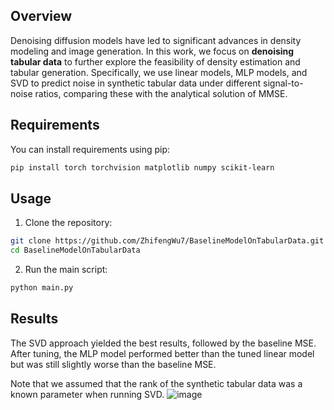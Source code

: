 ## Overview
Denoising diffusion models have led to significant advances in density modeling and image generation. In this work, we focus on **denoising tabular data** to further explore the feasibility of density estimation and tabular generation. Specifically, we use linear models, MLP models, and SVD to predict noise in synthetic tabular data under different signal-to-noise ratios, comparing these with the analytical solution of MMSE.

## Requirements

You can install requirements using pip:

```bash
pip install torch torchvision matplotlib numpy scikit-learn
```

## Usage
1. Clone the repository:
```bash
git clone https://github.com/ZhifengWu7/BaselineModelOnTabularData.git
cd BaselineModelOnTabularData
```
2. Run the main script:
```bash
python main.py
```

## Results
The SVD approach yielded the best results, followed by the baseline MSE. After tuning, the MLP model performed better than the tuned linear model but was still slightly worse than the baseline MSE. 

Note that we assumed that the rank of the synthetic tabular data was a known parameter when running SVD.
![image](https://github.com/user-attachments/assets/26c944a0-b1b8-47d5-a72e-a0597ef98774)
